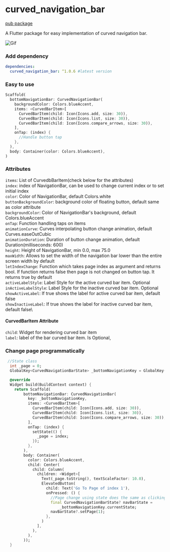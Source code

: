 # curved_navigation_bar
[pub package](https://pub.dartlang.org/packages/curved_navigation_bar)

A Flutter package for easy implementation of curved navigation bar. 

![Gif](https://github.com/rafalbednarczuk/curved_navigation_bar/blob/master/example.gif "Fancy Gif")

### Add dependency

```yaml
dependencies:
  curved_navigation_bar: ^1.0.6 #latest version
```

### Easy to use

```dart
Scaffold(
  bottomNavigationBar: CurvedNavigationBar(
    backgroundColor: Colors.blueAccent,
    items: <CurvedBarItem>[
      CurvedBarItem(child: Icon(Icons.add, size: 30)),
      CurvedBarItem(child: Icon(Icons.list, size: 30)),
      CurvedBarItem(child: Icon(Icons.compare_arrows, size: 30)),
    ],
    onTap: (index) {
      //Handle button tap
    },
  ),
  body: Container(color: Colors.blueAccent),
)
```

### Attributes

`items`: List of CurvedbBarItem(check below for the attributes)\
`index`: index of NavigationBar, can be used to change current index or to set initial index\
`color`: Color of NavigationBar, default Colors.white\
`buttonBackgroundColor`: background color of floating button, default same as color attribute\
`backgroundColor`: Color of NavigationBar's background, default Colors.blueAccent\
`onTap`: Function handling taps on items\
`animationCurve`: Curves interpolating button change animation, default Curves.easeOutCubic\
`animationDuration`: Duration of button change animation, default Duration(milliseconds: 600)\
`height`: Height of NavigationBar, min 0.0, max 75.0\
`maxWidth`: Allows to set the width of the navigation bar lower than the entire screen width by default\
`letIndexChange`: Function which takes page index as argument and returns bool. If function returns false then page is not changed on button tap. It returns true by default\
`activeLabelStyle`: Label Style for the active curved bar item. Optional\
`inActiveLabelStyle`: Label Style for the inactive curved bar item. Optional\
`showActiveLabel`: If true shows the label for active curved bar item, default false\
`showInactiveLabel`: If true shows the label for inactive curved bar item, default false\

#### CurvedBarItem Attribute

`child`: Widget for rendering curved bar item\
`label`: label of the bar curved bar item. Is Optional,


### Change page programmatically

```dart
 //State class
  int _page = 0;
  GlobalKey<CurvedNavigationBarState> _bottomNavigationKey = GlobalKey();

  @override
  Widget build(BuildContext context) {
    return Scaffold(
        bottomNavigationBar: CurvedNavigationBar(
          key: _bottomNavigationKey,
          items: <CurvedBarItem>[
            CurvedBarItem(child: Icon(Icons.add, size: 30)),
            CurvedBarItem(child: Icon(Icons.list, size: 30)),
            CurvedBarItem(child: Icon(Icons.compare_arrows, size: 30)),
          ],
          onTap: (index) {
            setState(() {
              _page = index;
            });
          },
        ),
        body: Container(
          color: Colors.blueAccent,
          child: Center(
            child: Column(
              children: <Widget>[
                Text(_page.toString(), textScaleFactor: 10.0),
                ElevatedButton(
                  child: Text('Go To Page of index 1'),
                  onPressed: () {
                    //Page change using state does the same as clicking index 1 navigation button
                    final CurvedNavigationBarState? navBarState =
                        _bottomNavigationKey.currentState;
                    navBarState?.setPage(1);
                  },
                )
              ],
            ),
          ),
        ));
  }
```